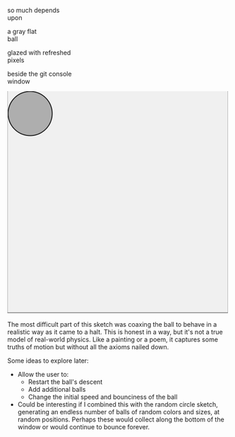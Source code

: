 so much depends  
upon

a gray flat  
ball

glazed with refreshed  
pixels

beside the git console  
window

![A bouncing ball](BouncingBall.gif)

The most difficult part of this sketch was coaxing the ball to behave in a realistic way as it came to a halt. This is honest in a way, but it's not a true model of real-world physics. Like a painting or a poem, it captures some truths of motion but without all the axioms nailed down.

Some ideas to explore later:

* Allow the user to:
    * Restart the ball's descent
	* Add additional balls
	* Change the initial speed and bounciness of the ball
* Could be interesting if I combined this with the random circle sketch, generating an endless number of balls of random colors and sizes, at random positions. Perhaps these would collect along the bottom of the window or would continue to bounce forever.
